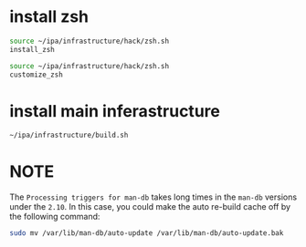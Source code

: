 # install zsh
```bash
source ~/ipa/infrastructure/hack/zsh.sh
install_zsh

source ~/ipa/infrastructure/hack/zsh.sh
customize_zsh
```

# install main inferastructure
```bash
~/ipa/infrastructure/build.sh
```

# NOTE
The `Processing triggers for man-db` takes long times in the `man-db` versions under the `2.10`. In this case, you could make the auto re-build cache off by the following command:
```bash
sudo mv /var/lib/man-db/auto-update /var/lib/man-db/auto-update.bak
```